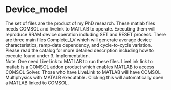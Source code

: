 # Device_model
The set of files are the product of my PhD research. These matlab files needs COMSOL and livelink to MATLAB to operate. 
Executing them will reproduce RRAM device operation including SET and RESET process. 
There are three main files Complete_I_V which will generate average device characteristics, ramp-date dependency, and cycle-to-cycle variation. 
Please read the catalog for more detailed description including how to execute found under 3. Implementation.  
Note: One need LiveLink to MATLAB to run these files. LiveLink link to matlab is a COMSOL addon product which enables MATLAB to access COMSOL Solver.
Those who have LiveLink to MATLAB will have COMSOL Multiphysics with MATALB executable. Clicking this will automatically open a MATLAB linked to COMSOL.
